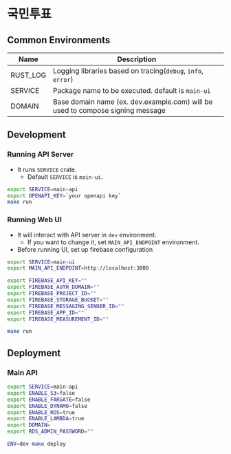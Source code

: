 # 국민투표

## Common Environments
| Name     | Description                                                                    |
|----------|--------------------------------------------------------------------------------|
| RUST_LOG | Logging libraries based on tracing(`debug`, `info`, `error`)                   |
| SERVICE  | Package name to be executed. default is `main-ui`                              |
| DOMAIN   | Base domain name (ex. dev.example.com) will be used to compose signing message |


## Development
### Running API Server
- It runs `SERVICE` crate.
  - Default `SERVICE` is `main-ui`.

``` bash
export SERVICE=main-api
export OPENAPI_KEY=`your openapi key`
make run
```

### Running Web UI
- It will interact with API server in `dev` environment.
  - If you want to change it, set `MAIN_API_ENDPOINT` environment.
- Before running UI, set up firebase configuration

``` bash
export SERVICE=main-ui
export MAIN_API_ENDPOINT=http://localhost:3000

export FIREBASE_API_KEY=""
export FIREBASE_AUTH_DOMAIN=""
export FIREBASE_PROJECT_ID=""
export FIREBASE_STORAGE_BUCKET=""
export FIREBASE_MESSAGING_SENDER_ID=""
export FIREBASE_APP_ID=""
export FIREBASE_MEASUREMENT_ID=""

make run
```


## Deployment
### Main API

``` bash
export SERVICE=main-api
export ENABLE_S3=false
export ENABLE_FARGATE=false
export ENABLE_DYNAMO=false
export ENABLE_RDS=true
export ENABLE_LAMBDA=true
export DOMAIN=
export RDS_ADMIN_PASSWORD=""

ENV=dev make deploy
```
